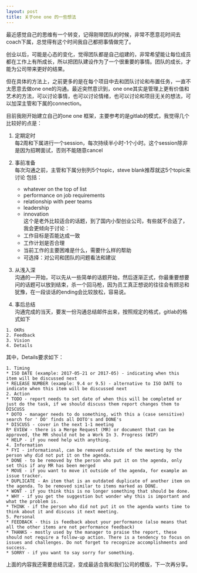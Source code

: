 ```yaml
---
layout: post
title: 关于one one 的一些想法
---
```

最近感觉自己的思维有一个转变，记得刚带团队的时候，非常不愿意花时间去coach下属，总觉得有这个时间我自己都把事情做完了。 

创业以后，可能是心态的变化，觉得团队都是自己组建的，非常希望能让每位成员都在工作上有所成长，所以把团队建设作为了一个很重要的事情。团队的成长，才能为公司带来更好的结果。 

但在具体的方法上，之前更多的是在每个项目中去和团队讨论和布置任务，一直不太愿意去做one one的沟通。最近突然意识到，one one其实是管理上更有价值和艺术的方法，可以讨论事情，也可以讨论情绪，也可以讨论和项目无关的想法，可以加深主管和下属的connection。

目前我刚开始建立自己的one one 框架，主要参考的是gitlab的模式，我觉得几个比较好的点是：

1. 定期定时  
每2周和下属进行一个session，每次持续半小时-1个小时。这个session除非是因为招聘面试，否则不能随意cancel
2. 事前准备  
每次沟通之前，主管和下属分别列5个topic，steve blank推荐就这5个topic来讨论
包括：
	* whatever on the top of list
	* performance on job requirements
	* relationship with peer teams
	* leadership
	* innovation  
这个是老外比较适合的话题，到了国内小型创业公司，有些就不合适了，我会更倾向于讨论：  
	* 工作目标是否能达成一致
	* 工作计划是否合理
	* 当前工作的主要困难是什么，需要什么样的帮助
	* 可选择：对公司和团队的问题看法和建议

	
3. 从浅入深  
沟通的一开始，可以先从一些简单的话题开始，然后逐渐正式，你最重要想要问的话题可以放到结束，杀一个回马枪，因为员工真正想说的往往会有顾忌和犹豫，在一段谈话的ending会比较放松，容易说。

4. 事后总结  
沟通完成的当天，要发一份沟通总结邮件出来，按照规定的格式，gitlab的格式如下

```
1. OKRs
2. Feedback
3. Vision
4. Details
```
其中，Details要求如下：


```
1. Timing
* ISO DATE (example: 2017-05-21 or 2017-05) - indicating when this item will be discussed next
* RELEASE NUMBER (example: 9.4 or 9.5) - alternative to ISO DATE to indicate when this item will be discussed next
2. Action
* TODO - report needs to set date of when this will be completed or just do the task, if we should discuss them report changes them to DISCUSS
* DOTO - manager needs to do something, with this a (case sensitive) search for ' DO' finds all DOTO's and DONE's
* DISCUSS - cover in the next 1-1 meeting
R* EVIEW - there is a Merge Request (MR) or document that can be approved, the MR should not be a Work In 3. Progress (WIP)
* HELP - if you need help with anything.
4. Information
* FYI - informational, can be removed outside of the meeting by the person why did not put it on the agenda.
* DONE - to be removed by the person who put it on the agenda, only set this if any MR has been merged
* MOVE - if you want to move it outside of the agenda, for example an issue tracker.
* DUPLICATE - An item that is an outdated duplicate of another item on the agenda. To be removed similar to items marked as DONE.
* WONT - if you think this is no longer something that should be done.
* WHY - if you get the suggestion but wonder why this is important and what the problem is.
* THINK - if the person who did not put it on the agenda wants time to think about it and discuss it next meeting.
5. Personal
* FEEDBACK - this is feedback about your performance (also means that all the other items are not performance feedback)
* THANKS - mostly used by the manager to praise the report, these should not require a follow-up action. There is a tendency to focus on issues and challenges. Do not forget to recognize accomplishments and success.
* SORRY - if you want to say sorry for something.
```
上面的内容我还需要总结沉淀，变成最适合我和我们公司的模版，下一次再分享。



